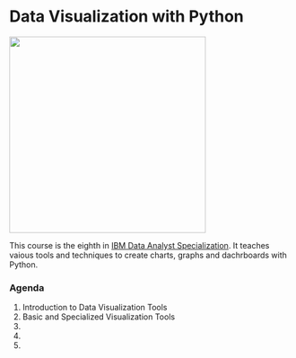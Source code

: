 # Data Visualization with Python

[<img src="https://images.credly.com/size/680x680/images/76326afb-199d-4250-a74f-01bc86dda118/Cognitive_Class_-_Data_Visual_w_Python.png" width="350" height="350">](https://www.credly.com/badges/bc35e368-b9b0-4519-badf-4baecf06be97/public_url)

This course is the eighth in [IBM Data Analyst Specialization](https://www.coursera.org/account/accomplishments/professional-cert/947G6HG93HX8). It teaches vaious tools and techniques to create charts, graphs and dachrboards with Python.

### Agenda

1. Introduction to Data Visualization Tools
2. Basic and Specialized Visualization Tools
3. 
4. 
5. 
